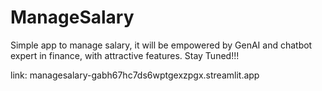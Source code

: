 # ManageSalary
Simple app to manage salary, it will be empowered by GenAI and chatbot expert in finance, with attractive features. Stay Tuned!!!


link: managesalary-gabh67hc7ds6wptgexzpgx.streamlit.app

